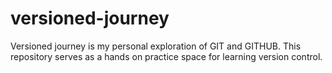 # versioned-journey
Versioned journey is my personal exploration of GIT and GITHUB. This repository serves as a hands on practice space for learning version control.
